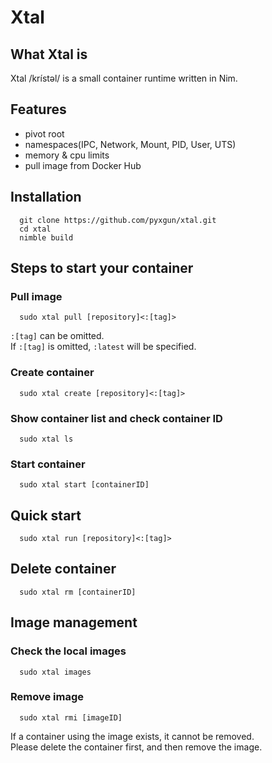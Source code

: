 # Xtal
## What Xtal is
Xtal /krístəl/ is a small container runtime written in Nim.

## Features
- pivot root
- namespaces(IPC, Network, Mount, PID, User, UTS)
- memory & cpu limits
- pull image from Docker Hub

## Installation
```
  git clone https://github.com/pyxgun/xtal.git
  cd xtal
  nimble build
```

## Steps to start your container
### Pull image
```
  sudo xtal pull [repository]<:[tag]>
```
`:[tag]` can be omitted.  
If `:[tag]` is omitted, `:latest` will be specified.

### Create container
```
  sudo xtal create [repository]<:[tag]>
```

### Show container list and check container ID
```
  sudo xtal ls
```

### Start container
```
  sudo xtal start [containerID]
```

## Quick start
```
  sudo xtal run [repository]<:[tag]>
```

## Delete container
```
  sudo xtal rm [containerID]
```

## Image management
### Check the local images
```
  sudo xtal images
```

### Remove image
```
  sudo xtal rmi [imageID]
```
If a container using the image exists, it cannot be removed.  
Please delete the container first, and then remove the image.
